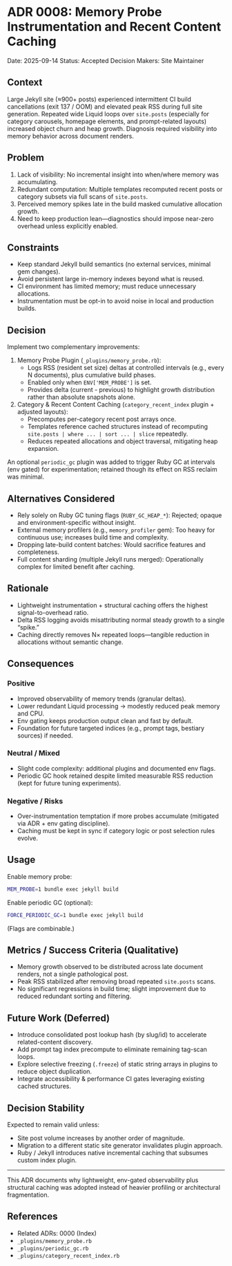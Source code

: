 # ADR 0008: Memory Probe Instrumentation and Recent Content Caching

Date: 2025-09-14
Status: Accepted
Decision Makers: Site Maintainer

## Context

Large Jekyll site (≈900+ posts) experienced intermittent CI build cancellations (exit 137 / OOM) and elevated peak RSS during full site generation. Repeated wide Liquid loops over `site.posts` (especially for category carousels, homepage elements, and prompt-related layouts) increased object churn and heap growth. Diagnosis required visibility into memory behavior across document renders.

## Problem

1. Lack of visibility: No incremental insight into when/where memory was accumulating.
2. Redundant computation: Multiple templates recomputed recent posts or category subsets via full scans of `site.posts`.
3. Perceived memory spikes late in the build masked cumulative allocation growth.
4. Need to keep production lean—diagnostics should impose near-zero overhead unless explicitly enabled.

## Constraints

- Keep standard Jekyll build semantics (no external services, minimal gem changes).
- Avoid persistent large in-memory indexes beyond what is reused.
- CI environment has limited memory; must reduce unnecessary allocations.
- Instrumentation must be opt-in to avoid noise in local and production builds.

## Decision

Implement two complementary improvements:

1. Memory Probe Plugin (`_plugins/memory_probe.rb`):
   - Logs RSS (resident set size) deltas at controlled intervals (e.g., every N documents), plus cumulative build phases.
   - Enabled only when `ENV['MEM_PROBE']` is set.
   - Provides delta (current - previous) to highlight growth distribution rather than absolute snapshots alone.
2. Category & Recent Content Caching (`category_recent_index` plugin + adjusted layouts):
   - Precomputes per-category recent post arrays once.
   - Templates reference cached structures instead of recomputing `site.posts | where ... | sort ... | slice` repeatedly.
   - Reduces repeated allocations and object traversal, mitigating heap expansion.

An optional `periodic_gc` plugin was added to trigger Ruby GC at intervals (env gated) for experimentation; retained though its effect on RSS reclaim was minimal.

## Alternatives Considered

- Rely solely on Ruby GC tuning flags (`RUBY_GC_HEAP_*`): Rejected; opaque and environment-specific without insight.
- External memory profilers (e.g., `memory_profiler` gem): Too heavy for continuous use; increases build time and complexity.
- Dropping late-build content batches: Would sacrifice features and completeness.
- Full content sharding (multiple Jekyll runs merged): Operationally complex for limited benefit after caching.

## Rationale

- Lightweight instrumentation + structural caching offers the highest signal-to-overhead ratio.
- Delta RSS logging avoids misattributing normal steady growth to a single “spike.”
- Caching directly removes N× repeated loops—tangible reduction in allocations without semantic change.

## Consequences

### Positive

- Improved observability of memory trends (granular deltas).
- Lower redundant Liquid processing → modestly reduced peak memory and CPU.
- Env gating keeps production output clean and fast by default.
- Foundation for future targeted indices (e.g., prompt tags, bestiary sources) if needed.

### Neutral / Mixed

- Slight code complexity: additional plugins and documented env flags.
- Periodic GC hook retained despite limited measurable RSS reduction (kept for future tuning experiments).

### Negative / Risks

- Over-instrumentation temptation if more probes accumulate (mitigated via ADR + env gating discipline).
- Caching must be kept in sync if category logic or post selection rules evolve.

## Usage

Enable memory probe:

```sh
MEM_PROBE=1 bundle exec jekyll build
```

Enable periodic GC (optional):

```sh
FORCE_PERIODIC_GC=1 bundle exec jekyll build
```

(Flags are combinable.)

## Metrics / Success Criteria (Qualitative)

- Memory growth observed to be distributed across late document renders, not a single pathological post.
- Peak RSS stabilized after removing broad repeated `site.posts` scans.
- No significant regressions in build time; slight improvement due to reduced redundant sorting and filtering.

## Future Work (Deferred)

- Introduce consolidated post lookup hash (by slug/id) to accelerate related-content discovery.
- Add prompt tag index precompute to eliminate remaining tag-scan loops.
- Explore selective freezing (`.freeze`) of static string arrays in plugins to reduce object duplication.
- Integrate accessibility & performance CI gates leveraging existing cached structures.

## Decision Stability

Expected to remain valid unless:

- Site post volume increases by another order of magnitude.
- Migration to a different static site generator invalidates plugin approach.
- Ruby / Jekyll introduces native incremental caching that subsumes custom index plugin.

---

This ADR documents why lightweight, env-gated observability plus structural caching was adopted instead of heavier profiling or architectural fragmentation.

## References

- Related ADRs: 0000 (Index)
- `_plugins/memory_probe.rb`
- `_plugins/periodic_gc.rb`
- `_plugins/category_recent_index.rb`

